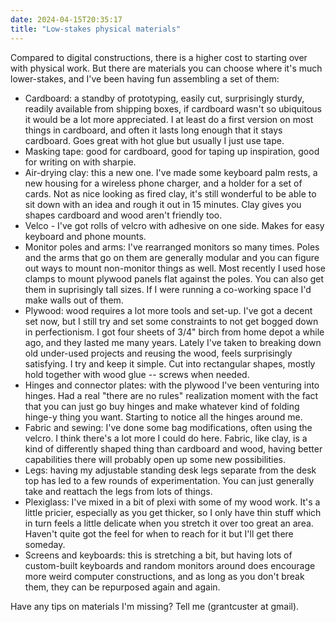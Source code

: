 ```yaml
---
date: 2024-04-15T20:35:17
title: "Low-stakes physical materials"
---
```


Compared to digital constructions, there is a higher cost to starting over with physical work. But there are materials you can choose where it's much lower-stakes, and I've been having fun assembling a set of them:

- Cardboard: a standby of prototyping, easily cut, surprisingly sturdy, readily available from shipping boxes, if cardboard wasn't so ubiquitous it would be a lot more appreciated. I at least do a first version on most things in cardboard, and often it lasts long enough that it stays cardboard. Goes great with hot glue but usually I just use tape.
- Masking tape: good for cardboard, good for taping up inspiration, good for writing on with sharpie.
- Air-drying clay: this a new one. I've made some keyboard palm rests, a new housing for a wireless phone charger, and a holder for a set of cards. Not as nice looking as fired clay, it's still wonderful to be able to sit down with an idea and rough it out in 15 minutes. Clay gives you shapes cardboard and wood aren't friendly too.
- Velco - I've got rolls of velcro with adhesive on one side. Makes for easy keyboard and phone mounts.
- Monitor poles and arms: I've rearranged monitors so many times. Poles and the arms that go on them are generally modular and you can figure out ways to mount non-monitor things as well.  Most recently I used hose clamps to mount plywood panels flat against the poles. You can also get them in suprisingly tall sizes. If I were running a co-working space I'd make walls out of them.
- Plywood: wood requires a lot more tools and set-up. I've got a decent set now, but I still try and set some constraints to not get bogged down in perfectionism. I got four sheets of 3/4" birch from home depot a while ago, and they lasted me many years. Lately I've taken to breaking down old under-used projects and reusing the wood, feels surprisingly satisfying. I try and keep it simple. Cut into rectangular shapes, mostly hold together with wood glue -- screws when needed.
- Hinges and connector plates: with the plywood I've been venturing into hinges. Had a real "there are no rules" realization moment with the fact that you can just go buy hinges and make whatever kind of folding hinge-y thing you want. Starting to notice all the hinges around me.
- Fabric and sewing: I've done some bag modifications, often using the velcro. I think there's a lot more I could do here. Fabric, like clay, is a kind of differently shaped thing than cardboard and wood, having better capabilities there will probably open up some new possibilities.
- Legs: having my adjustable standing desk legs separate from the desk top has led to a few rounds of experimentation. You can just generally take and reattach the legs from lots of things.
- Plexiglass: I've mixed in a bit of plexi with some of my wood work. It's a little pricier, especially as you get thicker, so I only have thin stuff which in turn feels a little delicate when you stretch it over too great an area. Haven't quite got the feel for when to reach for it but I'll get there someday.
- Screens and keyboards: this is stretching a bit, but having lots of custom-built keyboards and random monitors around does encourage more weird computer constructions, and as long as you don't break them, they can be repurposed again and again.

Have any tips on materials I'm missing? Tell me (grantcuster at gmail).
